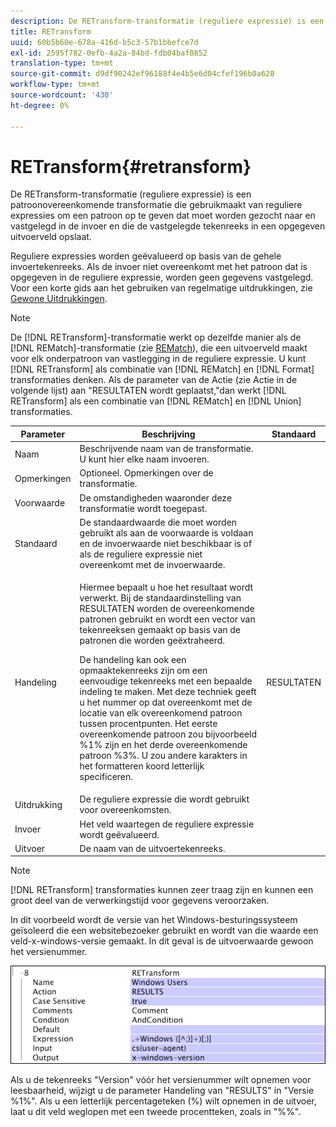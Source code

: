 ```yaml
---
description: De RETransform-transformatie (reguliere expressie) is een patroonovereenkomende transformatie die gebruikmaakt van reguliere expressies om een patroon op te geven dat moet worden gezocht naar en vastgelegd in de invoer en die de vastgelegde tekenreeks in een opgegeven uitvoerveld opslaat.
title: RETransform
uuid: 60b5b60e-678a-416d-b5c3-57b1bbefce7d
exl-id: 2595f782-0efb-4a2a-84bd-fdb04baf0852
translation-type: tm+mt
source-git-commit: d9df90242ef96188f4e4b5e6d04cfef196b0a628
workflow-type: tm+mt
source-wordcount: '430'
ht-degree: 0%

---
```


# RETransform{#retransform}

De RETransform-transformatie (reguliere expressie) is een patroonovereenkomende transformatie die gebruikmaakt van reguliere expressies om een patroon op te geven dat moet worden gezocht naar en vastgelegd in de invoer en die de vastgelegde tekenreeks in een opgegeven uitvoerveld opslaat.

Reguliere expressies worden geëvalueerd op basis van de gehele invoertekenreeks. Als de invoer niet overeenkomt met het patroon dat is opgegeven in de reguliere expressie, worden geen gegevens vastgelegd. Voor een korte gids aan het gebruiken van regelmatige uitdrukkingen, zie [Gewone Uitdrukkingen](../../../../../home/c-dataset-const-proc/c-reg-exp.md#concept-070077baa419475094ef0469e92c5b9c).

>[!NOTE]
>
>De [!DNL RETransform]-transformatie werkt op dezelfde manier als de [!DNL REMatch]-transformatie (zie [REMatch](../../../../../home/c-dataset-const-proc/c-data-trans/c-transf-types/c-standard-transf/c-rematch.md#concept-7f0b1caad1df46aabef4448f88261a8e)), die een uitvoerveld maakt voor elk onderpatroon van vastlegging in de reguliere expressie. U kunt [!DNL RETransform] als combinatie van [!DNL REMatch] en [!DNL Format] transformaties denken. Als de parameter van de Actie (zie Actie in de volgende lijst) aan &quot;RESULTATEN wordt geplaatst,&quot;dan werkt [!DNL RETransform] als een combinatie van [!DNL REMatch] en [!DNL Union] transformaties.

<table id="table_51B7342E6A5E4E31913BD0F6A6ACC424"> 
 <thead> 
  <tr> 
   <th colname="col1" class="entry"> Parameter </th> 
   <th colname="col2" class="entry"> Beschrijving </th> 
   <th colname="col3" class="entry"> Standaard </th> 
  </tr> 
 </thead>
 <tbody> 
  <tr> 
   <td colname="col1"> Naam </td> 
   <td colname="col2"> Beschrijvende naam van de transformatie. U kunt hier elke naam invoeren. </td> 
   <td colname="col3"></td> 
  </tr> 
  <tr> 
   <td colname="col1"> Opmerkingen </td> 
   <td colname="col2"> Optioneel. Opmerkingen over de transformatie. </td> 
   <td colname="col3"></td> 
  </tr> 
  <tr> 
   <td colname="col1"> Voorwaarde </td> 
   <td colname="col2"> De omstandigheden waaronder deze transformatie wordt toegepast. </td> 
   <td colname="col3"></td> 
  </tr> 
  <tr> 
   <td colname="col1"> Standaard </td> 
   <td colname="col2"> De standaardwaarde die moet worden gebruikt als aan de voorwaarde is voldaan en de invoerwaarde niet beschikbaar is of als de reguliere expressie niet overeenkomt met de invoerwaarde. </td> 
   <td colname="col3"></td> 
  </tr> 
  <tr> 
   <td colname="col1"> Handeling </td> 
   <td colname="col2"> <p>Hiermee bepaalt u hoe het resultaat wordt verwerkt. Bij de standaardinstelling van RESULTATEN worden de overeenkomende patronen gebruikt en wordt een vector van tekenreeksen gemaakt op basis van de patronen die worden geëxtraheerd. </p> <p> De handeling kan ook een opmaaktekenreeks zijn om een eenvoudige tekenreeks met een bepaalde indeling te maken. Met deze techniek geeft u het nummer op dat overeenkomt met de locatie van elk overeenkomend patroon tussen procentpunten. Het eerste overeenkomende patroon zou bijvoorbeeld %1% zijn en het derde overeenkomende patroon %3%. U zou andere karakters in het formatteren koord letterlijk specificeren. </p> </td> 
   <td colname="col3"> RESULTATEN </td> 
  </tr> 
  <tr> 
   <td colname="col1"> Uitdrukking </td> 
   <td colname="col2"> De reguliere expressie die wordt gebruikt voor overeenkomsten. </td> 
   <td colname="col3"></td> 
  </tr> 
  <tr> 
   <td colname="col1"> Invoer </td> 
   <td colname="col2"> Het veld waartegen de reguliere expressie wordt geëvalueerd. </td> 
   <td colname="col3"></td> 
  </tr> 
  <tr> 
   <td colname="col1"> Uitvoer </td> 
   <td colname="col2"> De naam van de uitvoertekenreeks. </td> 
   <td colname="col3"></td> 
  </tr> 
 </tbody> 
</table>

>[!NOTE]
>
>[!DNL RETransform] transformaties kunnen zeer traag zijn en kunnen een groot deel van de verwerkingstijd voor gegevens veroorzaken.

In dit voorbeeld wordt de versie van het Windows-besturingssysteem geïsoleerd die een websitebezoeker gebruikt en wordt van die waarde een veld-x-windows-versie gemaakt. In dit geval is de uitvoerwaarde gewoon het versienummer.

![](assets/cfg_TransformationType_RegularExpression.png)

Als u de tekenreeks &quot;Version&quot; vóór het versienummer wilt opnemen voor leesbaarheid, wijzigt u de parameter Handeling van &quot;RESULTS&quot; in &quot;Versie %1%&quot;. Als u een letterlijk percentageteken (%) wilt opnemen in de uitvoer, laat u dit veld weglopen met een tweede procentteken, zoals in &quot;%%&quot;.
